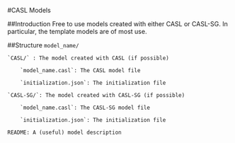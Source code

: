 #CASL Models

##Introduction
Free to use models created with either CASL or CASL-SG. 
In particular, the template models are of most use.

##Structure
`model_name/`
	
	`CASL/` : The model created with CASL (if possible)  
	
		`model_name.casl`: The CASL model file  
	
		`initialization.json`: The initialization file  
	
	`CASL-SG/`: The model created with CASL-SG (if possible)  
	
		`model_name.casl`: The CASL-SG model file  
	
		`initialization.json`: The initialization file  
	
	README: A (useful) model description  